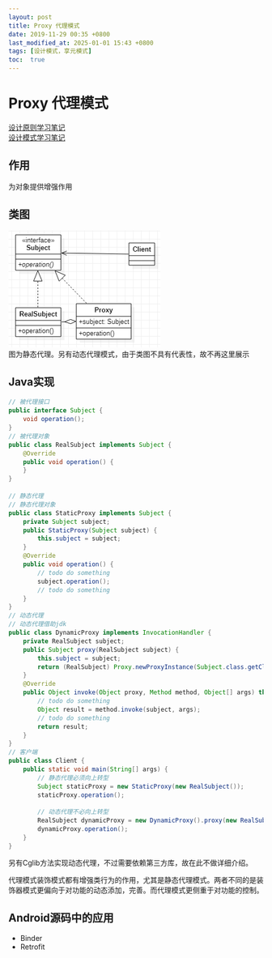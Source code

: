 ```yaml
---
layout: post
title: Proxy 代理模式
date: 2019-11-29 00:35 +0800
last_modified_at: 2025-01-01 15:43 +0800
tags: [设计模式，享元模式]
toc:  true
---
```


# Proxy 代理模式

[设计原则学习笔记](https://www.jianshu.com/p/f7f79adad32b)  
[设计模式学习笔记](https://www.jianshu.com/p/08bf9381697c)  
## 作用
为对象提供增强作用
## 类图
![代理模式类图](https://github.com/Charles199310/Charles199310.github.io/blob/main/assets/images/proxy_01.PNG?raw=true)  
图为静态代理。另有动态代理模式，由于类图不具有代表性，故不再这里展示
## Java实现
```Java
// 被代理接口
public interface Subject {
    void operation();
}
// 被代理对象
public class RealSubject implements Subject {
    @Override
    public void operation() {
    }
}

// 静态代理
// 静态代理对象
public class StaticProxy implements Subject {
    private Subject subject;
    public StaticProxy(Subject subject) {
        this.subject = subject;
    }
    @Override
    public void operation() {
        // todo do something
        subject.operation();
        // todo do something
    }
}
// 动态代理
// 动态代理借助jdk
public class DynamicProxy implements InvocationHandler {
    private RealSubject subject;
    public Subject proxy(RealSubject subject) {
        this.subject = subject;
        return (RealSubject) Proxy.newProxyInstance(Subject.class.getClassLoader(), Subject.class.getInterfaces(), this);
    }
    @Override
    public Object invoke(Object proxy, Method method, Object[] args) throws Throwable {
        // todo do something
        Object result = method.invoke(subject, args);
        // todo do something
        return result;
    }
}
// 客户端
public class Client {
    public static void main(String[] args) {
        // 静态代理必须向上转型
        Subject staticProxy = new StaticProxy(new RealSubject());
        staticProxy.operation();

        // 动态代理不必向上转型
        RealSubject dynamicProxy = new DynamicProxy().proxy(new RealSubject());
        dynamicProxy.operation();
    }
}
```
另有Cglib方法实现动态代理，不过需要依赖第三方库，故在此不做详细介绍。

代理模式装饰模式都有增强类行为的作用，尤其是静态代理模式。两者不同的是装饰器模式更偏向于对功能的动态添加，完善。而代理模式更侧重于对功能的控制。
## Android源码中的应用
* Binder
* Retrofit
